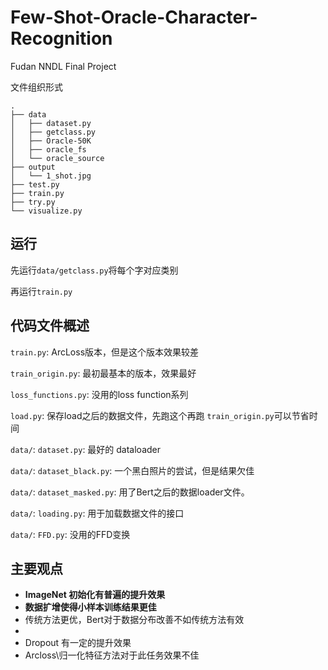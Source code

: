 # Few-Shot-Oracle-Character-Recognition
Fudan NNDL Final Project

文件组织形式

```
.
├── data
│   ├── dataset.py
│   ├── getclass.py
│   ├── Oracle-50K
│   ├── oracle_fs
│   └── oracle_source
├── output
│   └── 1_shot.jpg
├── test.py
├── train.py
├── try.py
└── visualize.py
```

## 运行

先运行`data/getclass.py`将每个字对应类别

再运行`train.py`

## 代码文件概述

`train.py`: ArcLoss版本，但是这个版本效果较差

`train_origin.py`: 最初最基本的版本，效果最好

`loss_functions.py`: 没用的loss function系列

`load.py`: 保存load之后的数据文件，先跑这个再跑 `train_origin.py`可以节省时间

`data/`: `dataset.py`: 最好的 dataloader

`data/`: `dataset_black.py`: 一个黑白照片的尝试，但是结果欠佳

`data/`: `dataset_masked.py`: 用了Bert之后的数据loader文件。

`data/`: `loading.py`: 用于加载数据文件的接口

`data/`: `FFD.py`: 没用的FFD变换

## 主要观点

* **ImageNet 初始化有普遍的提升效果**
* **数据扩增使得小样本训练结果更佳**
* 传统方法更优，Bert对于数据分布改善不如传统方法有效
* 
* Dropout 有一定的提升效果
* Arcloss\归一化特征方法对于此任务效果不佳
